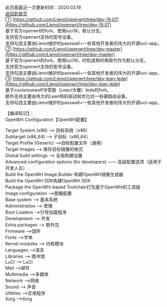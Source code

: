 此页面最近一次更新时间：2020.03.19              
[返回到首页](https://passwallopenwrt.github.io/website/)                 
① [https://github.com/Lienol/openwrt/tree/dev-19.07](https://github.com/Lienol/openwrt/tree/dev-19.07)                     
基于官方openwrt的fork，使用luci18，默认分支。        
支持官方openwrt支持的型号设备。            
支持勾选主要由Lienol维护的passwall+一些其他开发者的伟大的开源luci-app。                
② [https://github.com/Lienol/openwrt/tree/dev-master](https://github.com/Lienol/openwrt/tree/dev-master)               
基于官方openwrt的fork，使用luci19，时机成熟时再取代作为默认分支。               
支持官方openwrt支持的型号设备。                  
支持勾选主要由Lienol维护的passwall+一些其他开发者的伟大的开源luci-app。                  
③ [https://github.com/Lienol/openwrt/tree/dev-lean-lede](https://github.com/Lienol/openwrt/tree/dev-lean-lede)             
基于coolsnowwolf冷雪狼（Lean/大雕）lede的fork。                      
额外支持主要由伟大的Lean特别驱动和优化的一些硬路由设备。                  
支持勾选主要由Lienol维护的passwall+一些其他开发者的伟大的开源luci-app。     

【编译知识】：           
OpenWrt Configuration【OpenWrt配置】         

Target System (x86) —-> 目标系统（x86）             
Subtarget (x86_64) —-> 子目标（x86_64）          
Target Profile (Generic) —->目标配置文件（通用）            
Target Images —-> 保存目标镜像的格式            
Global build settings —-> 全局构建设置           
Advanced configuration options (for developers) —— 高级配置选项（适用于开发人员）              
Build the OpenWrt Image Builder 构建OpenWrt镜像生成器                
Build the OpenWrt SDK构建OpenWrt SDK             
Package the OpenWrt-based Toolchain打包基于OpenWrt的工具链                
Image configuration —->图像配置                 
Base system —-> 基本系统               
Administration —-> 管理                 
Boot Loaders —->引导加载程序             
Development —-> 开发               
Extra packages —-> 额外包               
Firmware —->固件               
Fonts —->字体                 
Kernel modules —-> 内核模块                 
Languages —->语言                 
Libraries —-> 图书馆               
LuCI —-> LuCI             
Mail —->邮件                   
Multimedia —->多媒体                
Network —->网络              
Sound —-> 声音                
Utilities —->实用程序             
Xorg —->Xorg                  
